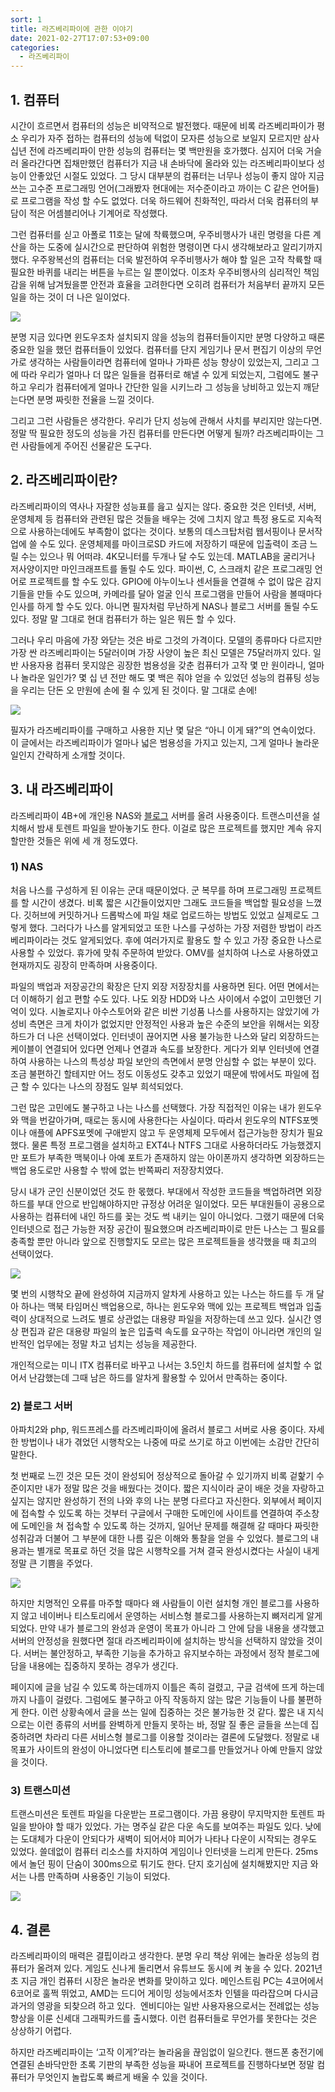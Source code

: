 ```yaml
---
sort: 1
title: 라즈베리파이에 관한 이야기
date: 2021-02-27T17:07:53+09:00
categories:
  - 라즈베리파이
---
```

## 1. 컴퓨터

시간이 흐르면서 컴퓨터의 성능은 비약적으로 발전했다. 때문에 비록 라즈베리파이가 평소 우리가 자주 접하는 컴퓨터의 성능에 턱없이 모자른 성능으로 보일지 모르지만 삼사십년 전에 라즈베리파이 만한 성능의 컴퓨터는 몇 백만원을 호가했다. 심지어 더욱 거슬러 올라간다면 집채만했던 컴퓨터가 지금 내 손바닥에 올라와 있는 라즈베리파이보다 성능이 안좋았던 시절도 있었다. 그 당시 대부분의 컴퓨터는 너무나 성능이 좋지 않아 지금 쓰는 고수준 프로그래밍 언어(그래봤자 현대에는 저수준이라고 까이는 C 같은 언어들)로 프로그램을 작성 할 수도 없었다. 더욱 하드웨어 친화적인, 따라서 더욱 컴퓨터의 부담이 적은 어셈블리어나 기계어로 작성했다.

그런 컴퓨터를 싣고 아폴로 11호는 달에 착륙했으며, 우주비행사가 내린 명령을 다른 계산을 하는 도중에 실시간으로 판단하여 위험한 명령이면 다시 생각해보라고 알리기까지 했다. 우주왕복선의 컴퓨터는 더욱 발전하여 우주비행사가 해야 할 일은 고작 착륙할 때 필요한 바퀴를 내리는 버튼을 누르는 일 뿐이었다. 이조차 우주비행사의 심리적인 책임감을 위해 남겨뒀을뿐 안전과 효율을 고려한다면 오히려 컴퓨터가 처음부터 끝까지 모든 일을 하는 것이 더 나은 일이었다.

<img src="https://user-images.githubusercontent.com/46125008/123520639-97108400-d6ec-11eb-90c4-257bb0a9cfec.jpeg">


분명 지금 있다면 윈도우조차 설치되지 않을 성능의 컴퓨터들이지만 분명 다양하고 때론 중요한 일을 했던 컴퓨터들이 있었다. 컴퓨터를 단지 게임기나 문서 편집기 이상의 무언가로 생각하는 사람들이라면 컴퓨터에 얼마나 가파른 성능 향상이 있었는지, 그리고 그에 따라 우리가 얼마나 더 많은 일들을 컴퓨터로 해낼 수 있게 되었는지, 그럼에도 불구하고 우리가 컴퓨터에게 얼마나 간단한 일을 시키느라 그 성능을 낭비하고 있는지 깨닫는다면 분명 짜릿한 전율을 느낄 것이다.

그리고 그런 사람들은 생각한다. 우리가 단지 성능에 관해서 사치를 부리지만 않는다면. 정말 딱 필요한 정도의 성능을 가진 컴퓨터를 만든다면 어떻게 될까? 라즈베리파이는 그런 사람들에게 주어진 선물같은 도구다.

## 2. 라즈베리파이란?

라즈베리파이의 역사나 자잘한 성능표를 읊고 싶지는 않다. 중요한 것은 인터넷, 서버, 운영체제 등 컴퓨터와 관련된 많은 것들을 배우는 것에 그치지 않고 특정 용도로 지속적으로 사용하는데에도 부족함이 없다는 것이다. 보통의 데스크탑처럼 웹서핑이나 문서작업에 쓸 수도 있다. 운영체제를 마이크로SD 카드에 저장하기 때문에 입출력이 조금 느릴 수는 있으나 뭐 어떠랴. 4K모니터를 두개나 달 수도 있는데. MATLAB을 굴리거나 저사양이지만 마인크래프트를 돌릴 수도 있다. 파이썬, C, 스크래치 같은 프로그래밍 언어로 프로젝트를 할 수도 있다. GPIO에 아누이노나 센서들을 연결해 수 없이 많은 감지기들을 만들 수도 있으며, 카메라를 달아 얼굴 인식 프로그램을 만들어 사람을 볼때마다 인사를 하게 할 수도 있다. 아니면 필자처럼 무난하게 NAS나 블로그 서버를 돌릴 수도 있다. 정말 말 그대로 현대 컴퓨터가 하는 일은 뭐든 할 수 있다.

그러나 우리 마음에 가장 와닫는 것은 바로 그것의 가격이다. 모델의 종류마다 다르지만 가장 싼 라즈베리파이는 5달러이며 가장 사양이 높은 최신 모델은 75달러까지 있다. 일반 사용자용 컴퓨터 못지않은 굉장한 범용성을 갖춘 컴퓨터가 고작 몇 만 원이라니, 얼마나 놀라운 일인가? 몇 십 년 전만 해도 몇 백은 줘야 얻을 수 있었던 성능의 컴퓨팅 성능을 우리는 단돈 오 만원에 손에 쥘 수 있게 된 것이다. 말 그대로 손에!

<img src="https://user-images.githubusercontent.com/46125008/123520640-97108400-d6ec-11eb-88e3-b2bcf4e843ad.png">

필자가 라즈베리파이를 구매하고 사용한 지난 몇 달은 &#8220;아니 이게 돼?&#8221;의 연속이었다. 이 글에서는 라즈베리파이가 얼마나 넓은 범용성을 가지고 있는지, 그게 얼마나 놀라운 일인지 간략하게 소개할 것이다.

## 3. 내 라즈베리파이

라즈베리파이 4B+에 개인용 NAS와 [블로그](https://altair823.com) 서버를 올려 사용중이다. 트랜스미션을 설치해서 밤새 토렌트 파일을 받아놓기도 한다. 이걸로 많은 프로젝트를 했지만 계속 유지할만한 것들은 위에 세 개 정도였다.

### 1) NAS

처음 나스를 구성하게 된 이유는 군대 때문이었다. 군 복무를 하며 프로그래밍 프로젝트를 할 시간이 생겼다. 비록 짧은 시간들이었지만 그래도 코드들을 백업할 필요성을 느꼈다. 깃허브에 커밋하거나 드롭박스에 파일 채로 업로드하는 방법도 있었고 실제로도 그렇게 했다. 그러다가 나스를 알게되었고 또한 나스를 구성하는 가장 저렴한 방법이 라즈베리파이라는 것도 알게되었다. 후에 여러가지로 활용도 할 수 있고 가장 중요한 나스로 사용할 수 있었다. 휴가에 맞춰 주문하여 받았다. OMV를 설치하여 나스로 사용하였고 현재까지도 굉장히 만족하며 사용중이다.

파일의 백업과 저장공간의 확장은 단지 외장 저장장치를 사용하면 된다. 어떤 면에서는 더 이해하기 쉽고 편할 수도 있다. 나도 외장 HDD와 나스 사이에서 수없이 고민했던 기억이 있다. 시놀로지나 아수스토어와 같은 비싼 기성품 나스를 사용하지는 않았기에 가성비 측면은 크게 차이가 없었지만 안정적인 사용과 높은 수준의 보안을 위해서는 외장 하드가 더 나은 선택이었다. 인터넷이 끊어지면 사용 불가능한 나스와 달리 외장하드는 케이블이 연결되어 있다면 언제나 연결과 속도를 보장한다. 게다가 외부 인터넷에 연결하여 사용하는 나스의 특성상 파일 보안의 측면에서 분명 안심할 수 없는 부분이 있다. 조금 불편하긴 할테지만 어느 정도 이동성도 갖추고 있었기 때문에 밖에서도 파일에 접근 할 수 있다는 나스의 장점도 일부 희석되었다.

그런 많은 고민에도 불구하고 나는 나스를 선택했다. 가장 직접적인 이유는 내가 윈도우와 맥을 번갈아가며, 때로는 동시에 사용한다는 사실이다. 따라서 윈도우의 NTFS포멧이나 애플에 APFS포멧에 구애받지 않고 두 운영체제 모두에서 접근가능한 장치가 필요했다. 물론 특정 프로그램을 설치하고 EXT4나 NTFS 그대로 사용하더라도 가능했겠지만 포트가 부족한 맥북이나 아예 포트가 존재하지 않는 아이폰까지 생각하면 외장하드는 백업 용도로만 사용할 수 밖에 없는 반쪽짜리 저장장치였다.

당시 내가 군인 신분이었던 것도 한 몫했다. 부대에서 작성한 코드들을 백업하려면 외장 하드를 부대 안으로 반입해야하지만 규정상 어려운 일이었다. 모든 부대원들이 공용으로 사용하는 컴퓨터에 내인 하드를 꽂는 것도 썩 내키는 일이 아니었다. 그랬기 때문에 더욱 인터넷으로 접근 가능한 저장 공간이 필요했으며 라즈베리파이로 만든 나스는 그 필요를 충족할 뿐만 아니라 앞으로 진행할지도 모르는 많은 프로젝트들을 생각했을 때 최고의 선택이었다.

<img src="https://user-images.githubusercontent.com/46125008/123520641-97a91a80-d6ec-11eb-8a90-a7cf1a2fb47f.jpg" /> 

몇 번의 시행착오 끝에 완성하여 지금까지 알차게 사용하고 있는 나스는 하드를 두 개 달아 하나는 맥북 타임머신 백업용으로, 하나는 윈도우와 맥에 있는 프로젝트 백업과 입출력이 상대적으로 느려도 별로 상관없는 대용량 파일을 저장하는데 쓰고 있다. 실시간 영상 편집과 같은 대용량 파일의 높은 입출력 속도를 요구하는 작업이 아니라면 개인의 일반적인 업무에는 정말 차고 넘치는 성능을 제공한다.

개인적으로는 미니 ITX 컴퓨터로 바꾸고 나서는 3.5인치 하드를 컴퓨터에 설치할 수 없어서 난감했는데 그때 남은 하드를 알차게 활용할 수 있어서 만족하는 중이다.

### 2) 블로그 서버

아파치2와 php, 워드프레스를 라즈베리파이에 올려서 블로그 서버로 사용 중이다. 자세한 방법이나 내가 겪었던 시행착오는 나중에 따로 쓰기로 하고 이번에는 소감만 간단히 말한다.

첫 번째로 느낀 것은 모든 것이 완성되어 정상적으로 돌아갈 수 있기까지 비록 겉핥기 수준이지만 내가 정말 많은 것을 배웠다는 것이다. 짧은 지식이라 굳이 배운 것을 자랑하고 싶지는 않지만 완성하기 전의 나와 후의 나는 분명 다르다고 자신한다. 외부에서 페이지에 접속할 수 있도록 하는 것부터 구글에서 구매한 도메인에 사이트를 연결하여 주소창에 도메인을 쳐 접속할 수 있도록 하는 것까지, 일어난 문제를 해결해 갈 때마다 짜릿한 성취감과 더불어 그 부분에 대한 나름 깊은 이해와 통찰을 얻을 수 있었다. 블로그의 내용과는 별개로 목표로 하던 것을 많은 시행착오를 거쳐 결국 완성시켰다는 사실이 내게 정말 큰 기쁨을 주었다.

<img src="https://user-images.githubusercontent.com/46125008/123520642-9841b100-d6ec-11eb-8193-56a5072dbab2.png">

하지만 치명적인 오류를 마주할 때마다 왜 사람들이 이런 설치형 개인 블로그를 사용하지 않고 네이버나 티스토리에서 운영하는 서비스형 블로그를 사용하는지 뼈저리게 알게되었다. 만약 내가 블로그의 완성과 운영이 목표가 아니라 그 안에 담을 내용을 생각했고 서버의 안정성을 원했다면 절대 라즈베리파이에 설치하는 방식을 선택하지 않았을 것이다. 서버는 불안정하고, 부족한 기능을 추가하고 유지보수하는 과정에서 정작 블로그에 담을 내용에는 집중하지 못하는 경우가 생긴다.

페이지에 글을 남길 수 있도록 하는데까지 이틀은 족히 걸렸고, 구글 검색에 뜨게 하는데까지 나흘이 걸렸다. 그럼에도 불구하고 아직 작동하지 않는 많은 기능들이 나를 불편하게 한다. 이런 상황속에서 글을 쓰는 일에 집중하는 것은 불가능한 것 같다. 짧은 내 지식으로는 이런 종류의 서버를 완벽하게 만들지 못하는 바, 정말 질 좋은 글들을 쓰는데 집중하려면 차라리 다른 서비스형 블로그를 이용할 것이라는 결론에 도달했다. 정말로 내 목표가 사이트의 완성이 아니었다면 티스토리에 블로그를 만들었거나 아예 만들지 않았을 것이다.

### 3) 트랜스미션

트랜스미션은 토렌트 파일을 다운받는 프로그램이다. 가끔 용량이 무지막지한 토렌트 파일을 받아야 할 때가 있었다. 가는 명주실 같은 다운 속도를 보여주는 파일도 있다. 낮에는 도대체가 다운이 안되다가 새벽이 되어서야 피어가 나타나 다운이 시작되는 경우도 있었다. 쓸데없이 컴퓨터 리소스를 차지하여 게임이나 인터넷을 느리게 만든다. 25ms에서 놀던 핑이 단숨이 300ms으로 튀기도 한다. 단지 호기심에 설치해봤지만 지금 와서는 나름 만족하며 사용중인 기능이 되었다.

<img src="https://user-images.githubusercontent.com/46125008/123520643-9841b100-d6ec-11eb-839d-fefe952d60bc.png">

## 4. 결론

라즈베리파이의 매력은 결핍이라고 생각한다. 분명 우리 책상 위에는 놀라운 성능의 컴퓨터가 올려져 있다. 게임도 신나게 돌리면서 유튜브도 동시에 켜 놓을 수 있다. 2021년 초 지금 개인 컴퓨터 시장은 놀라운 변화를 맞이하고 있다. 메인스트림 PC는 4코어에서 6코어로 훌쩍 뛰었고, AMD는 드디어 게이밍 성능에서조차 인텔을 따라잡으며 다시금 과거의 영광을 되찾으려 하고 있다.  엔비디아는 일반 사용자용으로서는 전례없는 성능향상을 이룬 신세대 그래픽카드를 출시했다. 이런 컴퓨터들로 무언가를 못한다는 것은 상상하기 어렵다.

하지만 라즈베리파이는 &#8216;고작 이게?&#8217;라는 놀라움을 끊임없이 일으킨다. 핸드폰 충전기에 연결된 손바닥만한 초록 기판의 부족한 성능을 짜내어 프로젝트를 진행하다보면 정말 컴퓨터가 무엇인지 놀랍도록 빠르게 배울 수 있을 것이다. 